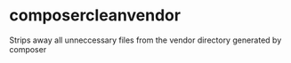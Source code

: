 # composercleanvendor
Strips away all unneccessary files from the vendor directory generated by composer
